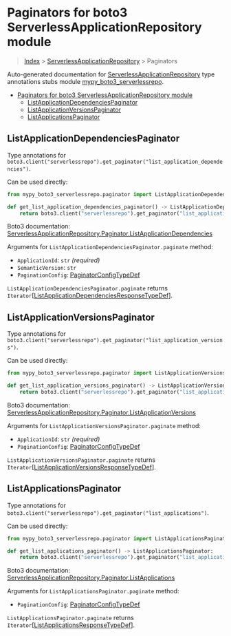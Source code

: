 # Paginators for boto3 ServerlessApplicationRepository module

> [Index](..) > [ServerlessApplicationRepository](.) > Paginators

Auto-generated documentation for
[ServerlessApplicationRepository](https://boto3.amazonaws.com/v1/documentation/api/1.17.77/reference/services/serverlessrepo.html#ServerlessApplicationRepository)
type annotations stubs module
[mypy_boto3_serverlessrepo](https://pypi.org/project/mypy-boto3-serverlessrepo/).

- [Paginators for boto3 ServerlessApplicationRepository module](#paginators-for-boto3-serverlessapplicationrepository-module)
  - [ListApplicationDependenciesPaginator](#listapplicationdependenciespaginator)
  - [ListApplicationVersionsPaginator](#listapplicationversionspaginator)
  - [ListApplicationsPaginator](#listapplicationspaginator)

## ListApplicationDependenciesPaginator

Type annotations for
`boto3.client("serverlessrepo").get_paginator("list_application_dependencies")`.

Can be used directly:

```python
from mypy_boto3_serverlessrepo.paginator import ListApplicationDependenciesPaginator

def get_list_application_dependencies_paginator() -> ListApplicationDependenciesPaginator:
    return boto3.client("serverlessrepo").get_paginator("list_application_dependencies")
```

Boto3 documentation:
[ServerlessApplicationRepository.Paginator.ListApplicationDependencies](https://boto3.amazonaws.com/v1/documentation/api/1.17.77/reference/services/serverlessrepo.html#ServerlessApplicationRepository.Paginator.ListApplicationDependencies)

Arguments for `ListApplicationDependenciesPaginator.paginate` method:

- `ApplicationId`: `str` *(required)*
- `SemanticVersion`: `str`
- `PaginationConfig`:
  [PaginatorConfigTypeDef](./type_defs.md#paginatorconfigtypedef)

`ListApplicationDependenciesPaginator.paginate` returns
`Iterator`\[[ListApplicationDependenciesResponseTypeDef](./type_defs.md#listapplicationdependenciesresponsetypedef)\].

## ListApplicationVersionsPaginator

Type annotations for
`boto3.client("serverlessrepo").get_paginator("list_application_versions")`.

Can be used directly:

```python
from mypy_boto3_serverlessrepo.paginator import ListApplicationVersionsPaginator

def get_list_application_versions_paginator() -> ListApplicationVersionsPaginator:
    return boto3.client("serverlessrepo").get_paginator("list_application_versions")
```

Boto3 documentation:
[ServerlessApplicationRepository.Paginator.ListApplicationVersions](https://boto3.amazonaws.com/v1/documentation/api/1.17.77/reference/services/serverlessrepo.html#ServerlessApplicationRepository.Paginator.ListApplicationVersions)

Arguments for `ListApplicationVersionsPaginator.paginate` method:

- `ApplicationId`: `str` *(required)*
- `PaginationConfig`:
  [PaginatorConfigTypeDef](./type_defs.md#paginatorconfigtypedef)

`ListApplicationVersionsPaginator.paginate` returns
`Iterator`\[[ListApplicationVersionsResponseTypeDef](./type_defs.md#listapplicationversionsresponsetypedef)\].

## ListApplicationsPaginator

Type annotations for
`boto3.client("serverlessrepo").get_paginator("list_applications")`.

Can be used directly:

```python
from mypy_boto3_serverlessrepo.paginator import ListApplicationsPaginator

def get_list_applications_paginator() -> ListApplicationsPaginator:
    return boto3.client("serverlessrepo").get_paginator("list_applications")
```

Boto3 documentation:
[ServerlessApplicationRepository.Paginator.ListApplications](https://boto3.amazonaws.com/v1/documentation/api/1.17.77/reference/services/serverlessrepo.html#ServerlessApplicationRepository.Paginator.ListApplications)

Arguments for `ListApplicationsPaginator.paginate` method:

- `PaginationConfig`:
  [PaginatorConfigTypeDef](./type_defs.md#paginatorconfigtypedef)

`ListApplicationsPaginator.paginate` returns
`Iterator`\[[ListApplicationsResponseTypeDef](./type_defs.md#listapplicationsresponsetypedef)\].
